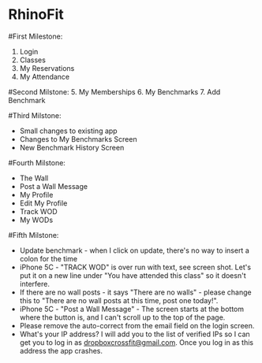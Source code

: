 RhinoFit
========

#First Milestone:
1. Login
2. Classes 
3. My Reservations
4. My Attendance

#Second Milstone:
5. My Memberships
6. My Benchmarks
7. Add Benchmark

#Third Milstone:
- Small changes to existing app
- Changes to My Benchmarks Screen
- New Benchmark History Screen

#Fourth Milstone:
- The Wall
- Post a Wall Message
- My Profile
- Edit My Profile
- Track WOD
- My WODs

#Fifth Milstone:
- Update benchmark - when I click on update, there's no way to insert a colon for the time
- iPhone 5C - "TRACK WOD" is over run with text, see screen shot. Let's put it on a new line under "You have attended this class" so it doesn't interfere. 
- If there are no wall posts - it says "There are no walls" - please change this to "There are no wall posts at this time, post one today!". 
- iPhone 5C - "Post a Wall Message" - The screen starts at the bottom where the button is, and I can't scroll up to the top of the page. 
- Please remove the auto-correct from the email field on the login screen. 
- What's your IP address? I will add you to the list of verified IPs so I can get you to log in as dropboxcrossfit@gmail.com. Once you log in as this address the app crashes. 
